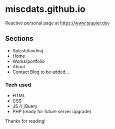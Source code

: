 # miscdats.github.io
Reactive personal page at https://www.taupier.dev

## Sections
* Splash/landing
* Home
* Works/portfolio
* About
* Contact
Blog to be added...

### Tech used
* HTML
* CSS
* JS // jQuery
* PHP (ready for future server upgrade)

Thanks for reading!
